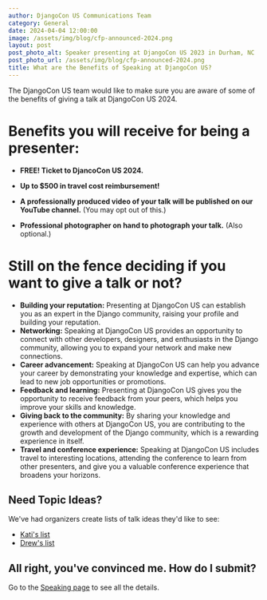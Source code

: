```yaml
---
author: DjangoCon US Communications Team
category: General
date: 2024-04-04 12:00:00
image: /assets/img/blog/cfp-announced-2024.png
layout: post
post_photo_alt: Speaker presenting at DjangoCon US 2023 in Durham, NC
post_photo_url: /assets/img/blog/cfp-announced-2024.png
title: What are the Benefits of Speaking at DjangoCon US?
---
```


The DjangoCon US team would like to make sure you are aware of some of the benefits of giving a talk at DjangoCon US 2024.

# Benefits you will receive for being a presenter:

- **FREE! Ticket to DjancoCon US 2024.**

- **Up to $500 in travel cost reimbursement!**

- **A professionally produced video of your talk will be published on our YouTube channel.** (You may opt out of this.)

- **Professional photographer on hand to photograph your talk.** (Also optional.)

# Still on the fence deciding if you want to give a talk or not?

- **Building your reputation:** Presenting at DjangoCon US can establish you as an expert in the Django community, raising your profile and building your reputation.
- **Networking:** Speaking at DjangoCon US provides an opportunity to connect with other developers, designers, and enthusiasts in the Django community, allowing you to expand your network and make new connections.
- **Career advancement:** Speaking at DjangoCon US can help you advance your career by demonstrating your knowledge and expertise, which can lead to new job opportunities or promotions.
- **Feedback and learning:** Presenting at DjangoCon US gives you the opportunity to receive feedback from your peers, which helps you improve your skills and knowledge.
- **Giving back to the community:** By sharing your knowledge and experience with others at DjangoCon US, you are contributing to the growth and development of the Django community, which is a rewarding experience in itself.
- **Travel and conference experience:** Speaking at DjangoCon US includes travel to interesting locations, attending the conference to learn from other presenters, and give you a valuable conference experience that broadens your horizons.

## Need Topic Ideas?

We've had organizers create lists of talk ideas they'd like to see:
- [Kati's list](https://katherinemichel.github.io/portfolio/djangocon-us-2024-topics-inspiration-list.html)
- [Drew's list](https://winstel.dev/2024/03/01/talk-ideas-for-dcus-24/)

## All right, you've convinced me. How do I submit?

Go to the [Speaking page](/speaking/) to see all the details.
